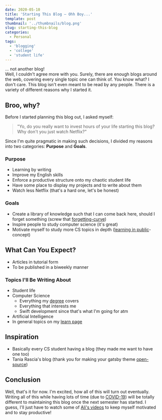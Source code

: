 ```yaml
---
date: 2020-05-10
title: 'Starting This Blog – Ohh Boy...'
template: post
thumbnail: '../thumbnails/blog.png'
slug: starting-this-blog
categories:
  - Personal
tags:
  - 'blogging'
  - 'college'
  - 'student life'
---
```


... not another blog!\
Well, I couldn't agree more with you. Surely, there are enough blogs around the web,
covering every single topic one can think of. You know what? I don't care. This blog
isn't even meant to be read by any people. There is a variety of different reasons why
I started it.

## Broo, why?

Before I started planning this blog out, I asked myself:

> "Yo, do you really want to invest hours of your life starting
this blog? Why don't you just watch Netflix?"

Since I'm quite pragmatic in making such decisions, I divided my reasons into
two categories: **Purpose** and **Goals**.

### Purpose

- Learning by writing
- Improve my English skills
- Enforce a productive structure onto my chaotic student life
- Have some place to display my projects and to write about them
- Watch less Netflix (that's a hard one, let's be honest)

### Goals

- Create a library of knowledge such that I can come back here, should I forget
something (screw that [forgetting-curve](https://en.wikipedia.org/wiki/Forgetting_curve))
- Inspire people to study computer science (it's great)
- Motivate myself to study more CS topics in depth ([learning in public](/learn)-concept)

## What Can You Expect?

- Articles in tutorial form
- To be published in a biweekly manner

### Topics I'll Be Writing About

- Student life
- Computer Science
	- Everything my [degree](https://www.ed.ac.uk/studying/undergraduate/degrees/index.php?action=view&code=GG47) covers
	- Everything that interests me
	- Swift development since that's what I'm going for atm
- Artificial Intelligence
- In general topics on my [learn page](/learn)


## Inspiration

- Basically every CS student having a blog (they made me want to have one too)
- Tania Rascia's blog (thank you for making your gatsby theme [open-source](https://github.com/taniarascia/taniarascia.com))

## Conclusion

Well, that's it for now. I'm excited, how all of this will turn out eventually.
Writing all of this while having lots of time (due to [COVID-19](https://en.wikipedia.org/wiki/COVID-19_pandemic)) will be
totally different to maintaining this blog once the next semester has started.
I guess, I'll just have to watch some of [Ali's videos](https://www.youtube.com/user/Sepharoth64) to keep myself motivated and to stay productive!